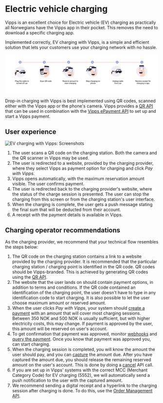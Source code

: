 <!-- START_METADATA
---
title: Electric vehicle charging
sidebar_label: Electric vehicle charging
sidebar_position: 10
pagination_next: null
pagination_prev: null
hide_table_of_contents: true
---
END_METADATA -->

# Electric vehicle charging

Vipps is an excellent choice for Electric vehicle (EV) charging as practically all Norwegians have
the Vipps app in their pocket. This removes the need to download a
specific charging app.

Implemented correctly, EV charging with Vipps, is a simple and efficient
solution that lets your customers use your charging network with no hassle.

![EV charging with Vipps](images/ev-charging-process-icons.png)

Drop-in charging with Vipps is best implemented using QR codes, scanned either
with the Vipps app or the phone's camera. Vipps provides a
[QR API](https://developer.vippsmobilepay.com/docs/APIs/qr-api)
that can be used in combination with the
[Vipps ePayment API](https://developer.vippsmobilepay.com/docs/APIs/epayment-api)
to set up and start a Vipps payment.

## User experience

![EV charging with Vipps: Screenshots](images/ev-charging-process-screenshots.png)

1. The user scans a QR code on the charging station. Both the camera and the QR scanner in Vipps may be used.
2. The user is redirected to a website, provided by the charging provider, where they select Vipps as payment option for charging and click *Pay with Vipps*.
3. Vipps opens automatically, with the maximum reservation amount visible. The user confirms payment.
4. The user is redirected back to the charging provider's website, where the status of the charge session is presented. The user can stop the charging from this screen or from the charging station's user interface.
5. When the charging is complete, the user gets a push message stating the final sum that will be deducted from their account.
6. A receipt with the payment details is available in Vipps.

## Charging operator recommendations

As the charging provider, we recommend that your technical flow resembles the steps below:

1. The QR code on the charging station contains a link to a website provided by the charging provider. It is recommended that the particular charging station / charging point is identified in the QR code. QR codes should be Vipps-branded. This is achieved by generating QR codes using the [QR API](https://developer.vippsmobilepay.com/docs/APIs/qr-api).
2. The website that the user lands on should contain payment options, in addition to terms and conditions. If the QR code contained an identification of the charging point, the user doesn't have to type in any identification code to start charging. It is also possible to let the user choose maximum amount or reserved amount.
3. When the user clicks *Pay with Vipps*, your system should [create a payment](https://developer.vippsmobilepay.com/api/epayment#tag/CreatePayments) with an amount that will cover most charging sessions. Between 350 NOK and 500 NOK is usually sufficient, but with higher electricity costs, this may change.  If payment is approved by the user, this amount will be reserved on user's account.
4. To get confirmation that payment was approved, monitor [webhooks](https://developer.vippsmobilepay.com/docs/APIs/webhooks-api) and [query the payment](https://developer.vippsmobilepay.com/api/epayment#tag/QueryPayments/operation/getPayment). Once you know that payment was approved you, can start charging.
5. When the charging session is completed, you will know the amount the user should pay, and you can [capture](https://developer.vippsmobilepay.com/api/epayment#tag/AdjustPayments/operation/capturePayment) the amount due. After you have captured the amount due, you should release the remaining reserved amount on the user's account. This is done by doing a [cancel](https://developer.vippsmobilepay.com/api/epayment#tag/AdjustPayments/operation/cancelPayment) API call.
6. If you are set up in Vipps' systems with the correct MCC (Merchant Category Code) for EV charging (5552), we will automatically send a push notification to the user with the captured amount.
7. We recommend sending a digital receipt and a hyperlink to the charging session after charging is done. To do this, use the [Order Management API](https://developer.vippsmobilepay.com/docs/APIs/order-management-api).
